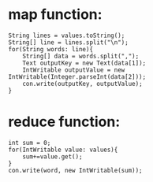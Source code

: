 # map function:


    String lines = values.toString();
    String[] line = lines.split("\n");
    for(String words: line){
        String[] data = words.split(",");
        Text outputKey = new Text(data[1]);
        IntWritable outputValue = new IntWritable(Integer.parseInt(data[2]));
        con.write(outputKey, outputValue);
    }


# reduce function:


    int sum = 0;
    for(IntWritable value: values){
        sum+=value.get();
    }
    con.write(word, new IntWritable(sum));